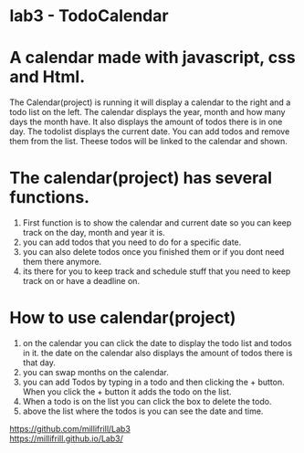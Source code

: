 # lab3 - TodoCalendar
# A calendar made with javascript, css and Html.

The Calendar(project) is running it will display a calendar to the right and a todo list on the left.
The calendar displays the year, month and how many days the month have. It also displays the amount of todos there is in one day.
The todolist displays the current date. You can add todos and remove them from the list. Theese todos will be linked to the calendar and shown.


 
# The calendar(project) has several functions.

1. First function is to show the calendar and current date so you can keep track on the day, month and year it is.
2. you can add todos that you need to do for a specific date.
3. you can also delete todos once you finished them or if you dont need them there anymore.
4. its there for you to keep track and schedule stuff that you need to keep track on or have a deadline on.


# How to use calendar(project)

1. on the calendar you can click the date to display the todo list and todos in it.
the date on the calendar also displays the amount of todos there is that day. 
2. you can swap months on the calendar.
3. you can add Todos by typing in a todo and then clicking the + button. When you click the + button it adds the todo on the list.
4. When a todo is on the list you can click the box to delete the todo.
5. above the list where the todos is you can see the date and time.

https://github.com/millifrill/Lab3
<br>
https://millifrill.github.io/Lab3/
